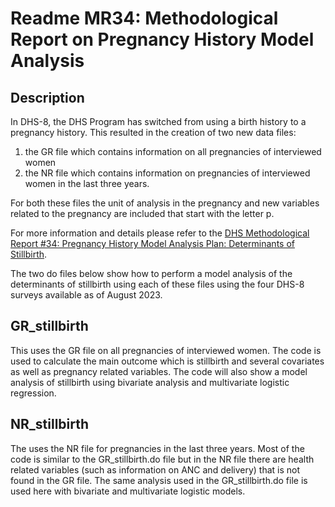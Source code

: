 
# Readme MR34: Methodological Report on Pregnancy History Model Analysis

## Description
In DHS-8, the DHS Program has switched from using a birth history to a pregnancy history. 
This resulted in the creation of two new data files: 
1. the GR file which contains information on all pregnancies of interviewed women
2. the NR file which contains information on pregnancies of interviewed women in the last three years.

For both these files the unit of analysis in the pregnancy and new variables related to the pregnancy are included that start with the letter p. 

For more information and details please refer to the [DHS Methodological Report #34: Pregnancy History Model Analysis Plan: Determinants of Stillbirth](https://dhsprogram.com/publications/publication-mr34-methodological-reports.cfm?cssearch=1093723_1).

The two do files below show how to perform a model analysis of the determinants of stillbirth using each of these files using the four DHS-8 surveys available as of August 2023.


## GR_stillbirth
This uses the GR file on all pregnancies of interviewed women. The code is used to calculate the main outcome which is stillbirth and several covariates as well as pregnancy related variables. The code will also show a model analysis of stillbirth using bivariate analysis and multivariate logistic regression. 

## NR_stillbirth
The uses the NR file for pregnancies in the last three years. Most of the code is similar to the GR_stillbirth.do file but in the NR file there are health related variables (such as information on ANC and delivery) that is not found in the GR file. The same analysis used in the GR_stillbirth.do file is used here with bivariate and multivariate logistic models. 
